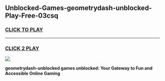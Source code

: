 
## Unblocked-Games-geometrydash-unblocked-Play-Free-03csq
<h3>
<a href="https://premium76.site?title=geometrydash-unblocked&ref=23A">CLICK TO PLAY</a></h3>
<hr>

<h3>
<a href="https://premium76.site?title=geometrydash-unblocked&ref=23A">CLICK 2 PLAY</a>
  
</h3>

<a href="https://premium76.site?title=geometrydash-unblocked&ref=23A"><img src="https://clearcache.store/games.png"></a>


**geometrydash-unblocked games unblocked: Your Gateway to Fun and Accessible Online Gaming**
